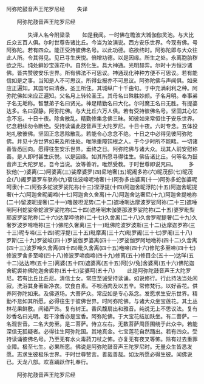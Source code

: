   阿弥陀鼓音声王陀罗尼经
　　失译




　　阿弥陀鼓音声王陀罗尼经

　　　　失译人名今附梁录
　　如是我闻。一时佛在瞻波大城伽伽灵池。与大比丘众五百人俱。尔时世尊告诸比丘。今当为汝演说。西方安乐世界。今现有佛。号阿弥陀。若有四众。能正受持彼佛名号。以此功德。临欲终时。阿弥陀即与大众往此人所。令其得见。见已寻生庆悦。倍增功德。以是因缘。所生之处。永离胞胎秽欲之形。纯处鲜妙宝莲花中。自然化生。具大神通。光明赫弈。尔时十方恒沙诸佛。皆共赞彼安乐世界。所有佛法不可思议。神通现化种种方便不可思议。若有能信如是之事。当知是人不可思议。所得业报亦不可思议。阿弥陀佛与声闻俱。如来应正遍知。其国号曰清泰。圣王所住。其城纵广十千由旬。于中充满刹利之种。阿弥陀佛如来应正遍知。父名月上转轮圣王。其母名曰殊胜妙颜。子名月明。奉事弟子名无垢称。智慧弟子名曰贤光。神足精勤名曰大化。尔时魔王名曰无胜。有提婆达多。名曰寂静。阿弥陀佛。与大比丘六万人俱。若有受持彼佛名号。坚固其心忆念不忘。十日十夜。除舍散乱。精勤修集念佛三昧。知彼如来常恒住于安乐世界。忆念相续勿令断绝。受持读诵此鼓音声王大陀罗尼。十日十夜。六时专念。五体投地礼敬彼佛。坚固正念悉除散乱。若能令心念念不绝。十日之中必得见彼阿弥陀佛。并见十方世界如来及所住处。唯除重障钝根之人。于今少时所不能睹。一切诸善皆悉回向。愿得往生安乐世界。垂终之日。阿弥陀佛与诸大众。现其人前安慰称善。是人即时甚生庆悦。以是因缘。如其所愿寻得往生。佛告诸比丘。何等名为鼓音声王大陀罗尼。吾今当说。汝等善听。唯然受教。于时世尊即说咒曰。
　　多狄他(一)婆离(二)阿婆离(三)娑摩婆罗(四)尼地奢(五)昵阇多祢(六)昵茂邸(七)昵茂企(八)阇罗婆罗车驮祢(九)宿佉波啼呢地奢(十)阿弥多由婆离(十一)阿弥多蛇伽婆昵呵隶(十二)阿弥多蛇波罗娑陀祢(十三)涅浮提(十四)阿迦舍昵浮陀(十五)阿迦舍昵提奢(十六)阿迦舍昵阇啼(十七)阿迦舍久舍离(十八)阿迦舍达奢尼(十九)阿迦舍提咃祢(二十)留波昵提奢(二十一)噜跛坦泥势(二十二)遮埵唎达摩波罗娑阿祢(二十三)遮唾唎阿利蛇娑帝蛇波罗娑陀祢(二十四)遮埵唎末伽婆那波罗娑陀祢(二十五)婆罗毗梨耶波罗娑陀祢(二十六)达摩呻他祢(二十七)久舍离(二十八)久舍罗昵提奢(二十九)久奢罗波罗啼咃祢(三十)佛陀久奢离(三十一)毗佛陀波罗波斯(三十二)达摩迦罗祢(三十三)昵专啼(三十四)昵浮提(三十五)毗摩离(三十六)毗罗阇(三十七)罗阇(三十八)罗斯(三十九)罗娑岐(四十)罗娑伽罗婆离(四十一)罗娑伽罗阿地咃祢(四十二)久舍离(四十三)波罗啼久舍离(四十四)毗久舍离(四十五)咃啼(四十六)修陀多至啼(四十七)修波罗舍多至啼(四十八)修波罗啼痴啼(四十九)修离(五十)修目企(五十一)达咩(五十二)达达啼(五十三)离婆(五十四)遮婆离(五十五)阿[少/兔]舍婆离(五十六)佛陀迦舍昵裘祢佛陀迦舍裘祢(五十七)娑婆呵(五十八)
　　此是阿弥陀鼓音声王大陀罗尼。若有比丘比丘尼。清信士女。常应至诚受持读诵。如说修行。行此持法当处闲寂。洗浴其身著新净衣。饮食白素。不啖酒肉及以五辛。常修梵行。以好香花。供养阿弥陀如来。及佛道场。大菩萨众。常应如是专心系念。发愿求生安乐世界。精勤不怠如其所愿。必得往生于彼佛世界。时阿弥陀佛。与诸大众坐宝莲花。其土丛林花果鲜敷。间错严饰。复有树王。香风馥扇出和雅音。纯说无上不思议法。复有妙香名曰光明。若干涂香亦是宝香。阿弥陀佛。于大宝花结加趺坐。有二菩萨。一名观世音。二名大势至。是二菩萨。侍立左右。无数菩萨周匝围绕于此众中。若能深信无狐疑者。必得往生阿弥陀国。其地真金。七宝莲花自然踊出。若有四众。受持读诵彼佛名号。乃至无有水火毒药刀杖之怖。亦复无有夜叉等怖。除有过去重罪业障。极至七生。必果所愿。佛说是阿弥陀鼓音声王陀罗尼时。无量众生皆悉发愿。志求生彼极乐世界。于时世尊赞言。善哉善哉。如汝所愿必得生彼。闻佛说已。天龙八部。欢喜踊跃作礼奉行。

　　阿弥陀鼓音声王陀罗尼经


